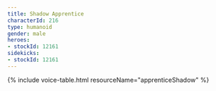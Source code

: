 ```yaml
---
title: Shadow Apprentice
characterId: 216
type: humanoid
gender: male
heroes:
- stockId: 12161
sidekicks:
- stockId: 12161
---
```


{% include voice-table.html resourceName="apprenticeShadow"
%}
